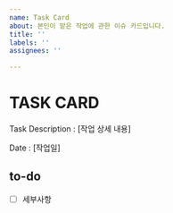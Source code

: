 ```yaml
---
name: Task Card
about: 본인이 맡은 작업에 관한 이슈 카드입니다.
title: ''
labels: ''
assignees: ''

---
```


# TASK CARD

Task Description : [작업 상세 내용]

Date : [작업일]

## to-do

- [ ] 세부사항
